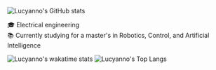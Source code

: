 ![Lucyanno's GitHub stats](https://github-readme-stats.vercel.app/api?username=lucyannofrota&rank_icon=github&PAT_1&show_icons=true&include_all_commits=true&hide=stars&theme=transparent)

:mortar_board: Electrical engineering \
:books: Currently studying for a master's in Robotics, Control, and Artificial Intelligence


![Lucyanno's wakatime stats](https://github-readme-stats.vercel.app/api/wakatime?username=lucyannofrota&layout=compact&theme=transparent)
![Lucyanno's Top Langs](https://github-readme-stats.vercel.app/api/top-langs/?username=lucyannofrota\&layout=donut&theme=transparent)



<!--
**lucyannofrota/lucyannofrota** is a ✨ _special_ ✨ repository because its `README.md` (this file) appears on your GitHub profile.

Here are some ideas to get you started:

- 🔭 I’m currently working on ...
- 🌱 I’m currently learning ...
- 👯 I’m looking to collaborate on ...
- 🤔 I’m looking for help with ...
- 💬 Ask me about ...
- 📫 How to reach me: ...
- 😄 Pronouns: ...
- ⚡ Fun fact: ...
-->
